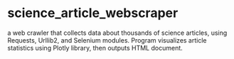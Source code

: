 # science_article_webscraper
a web crawler that collects data about thousands of science articles, using Requests, Urllib2, and Selenium modules. Program visualizes article statistics using Plotly library, then outputs HTML document.
